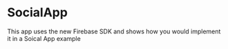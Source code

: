 # SocialApp

This app uses the new Firebase SDK and shows how you would implement it in a Soical App example
